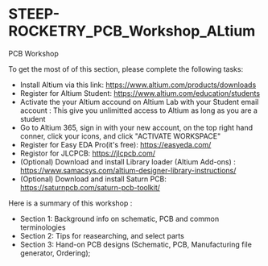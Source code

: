 # STEEP-ROCKETRY_PCB_Workshop_ALtium
PCB Workshop


To get the most of of this section, please complete the following tasks: 
- Install Altium via this link: https://www.altium.com/products/downloads
- Register for Altium Student: https://www.altium.com/education/students
- Activate the your Altium accound on Altium Lab with your Student email account : This give you unlimitted access to Altium as long as you are a student
- Go to Altium 365, sign in with your new account, on the top right hand conner, click your icons, and click "ACTIVATE WORKSPACE"
- Register for Easy EDA Pro(it's free): https://easyeda.com/
- Registor for JLCPCB: https://jlcpcb.com/ 
- (Optional) Download and install Library loader (Altium Add-ons) : https://www.samacsys.com/altium-designer-library-instructions/
- (Optional) Download and install Saturn PCB: https://saturnpcb.com/saturn-pcb-toolkit/

Here is a summary of this workshop : 
- Section 1: Background info on schematic, PCB and common terminologies
- Section 2: Tips for reasearching, and select parts
- Section 3: Hand-on PCB designs (Schematic, PCB, Manufacturing file generator, Ordering);
   
